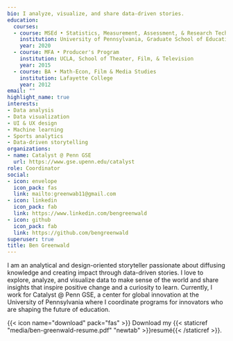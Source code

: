 ```yaml
---
bio: I analyze, visualize, and share data-driven stories. 
education:
  courses:
  - course: MSEd • Statistics, Measurement, Assessment, & Research Technology
    institution: University of Pennsylvania, Graduate School of Education
    year: 2020
  - course: MFA • Producer's Program
    institution: UCLA, School of Theater, Film, & Television
    year: 2015
  - course: BA • Math-Econ, Film & Media Studies
    institution: Lafayette College
    year: 2012
email: ""
highlight_name: true
interests:
- Data analysis
- Data visualization
- UI & UX design
- Machine learning
- Sports analytics
- Data-driven storytelling
organizations:
- name: Catalyst @ Penn GSE
  url: https://www.gse.upenn.edu/catalyst
role: Coordinator
social:
- icon: envelope
  icon_pack: fas
  link: mailto:greenwab11@gmail.com
- icon: linkedin
  icon_pack: fab
  link: https://www.linkedin.com/bengreenwald
- icon: github
  icon_pack: fab
  link: https://github.com/bengreenwald
superuser: true
title: Ben Greenwald
---
```


I am an analytical and design-oriented storyteller passionate about diffusing knowledge and creating impact through data-driven stories. I love to explore, analyze, and visualize data to make sense of the world and share insights that inspire positive change and a curiosity to learn. Currently, I work for Catalyst @ Penn GSE, a center for global innovation at the University of Pennsylvania where I coordinate programs for innovators who are shaping the future of education.

{{< icon name="download" pack="fas" >}} Download my {{< staticref "media/ben-greenwald-resume.pdf" "newtab" >}}resumé{{< /staticref >}}.
